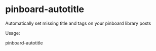 pinboard-autotitle
==================

Automatically set missing title and tags on your pinboard library posts

Usage:

pinboard-autotitle <username> <password>

